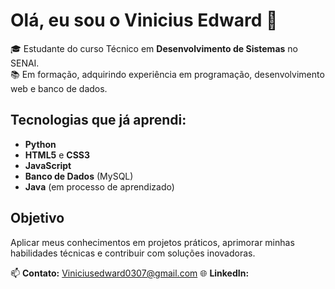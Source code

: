 # Olá, eu sou o Vinicius Edward 👋

🎓 Estudante do curso Técnico em **Desenvolvimento de Sistemas** no SENAI.  
📚 Em formação, adquirindo experiência em programação, desenvolvimento web e banco de dados.  

## Tecnologias que já aprendi:
- **Python** 
- **HTML5** e **CSS3**
- **JavaScript**
- **Banco de Dados** (MySQL)
- **Java** (em processo de aprendizado)

## Objetivo
Aplicar meus conhecimentos em projetos práticos, aprimorar minhas habilidades técnicas e contribuir com soluções inovadoras.

📫 **Contato:** Viniciusedward0307@gmail.com
🌐 **LinkedIn:** 
